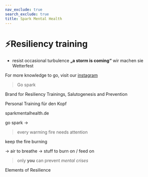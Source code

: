 ```yaml
---
nav_exclude: true
search_exclude: true
title: Spark Mental Health
---
```


# ⚡️Resiliency training
- resist occasional turbulence
**„a storm is coming“**
wir machen sie Wetterfest


For more knowledge to go, visit our [instagram](http://instagram.com/maiahealthDE)

> Go spark

Brand for Resiliency Trainings, Salutogenesis and Prevention

Personal Training für den Kopf

sparkmentalhealth.de

go spark →

> every warming fire needs attention

keep the fire burning

→ air to breathe
→ stuff to burn on / feed on

> only **you** can prevent _mental crises_

Elements of Resilience